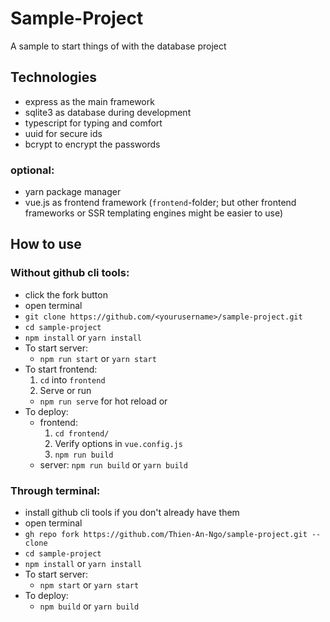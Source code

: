 # Sample-Project
A sample to start things of with the database project

## Technologies
- express as the main framework
- sqlite3 as database during development
- typescript for typing and comfort
- uuid for secure ids
- bcrypt to encrypt the passwords

### optional:
- yarn package manager
- vue.js as frontend framework (`frontend`-folder; but other frontend frameworks or SSR templating engines might be easier to use) 


## How to use
### Without github cli tools:
- click the fork button
- open terminal
- `git clone https://github.com/<yourusername>/sample-project.git`
- `cd sample-project`
- `npm install` or `yarn install`
- To start server:
  - `npm run start` or `yarn start`
- To start frontend: 
  1. `cd` into `frontend`
  2. Serve or run 
    - `npm run serve` for hot reload or
- To deploy:
  - frontend: 
    1. `cd frontend/`
    2. Verify options in `vue.config.js`
    3. `npm run build`
  - server: `npm run build` or `yarn build`

### Through terminal:
- install github cli tools if you don't already have them
- open terminal
- `gh repo fork https://github.com/Thien-An-Ngo/sample-project.git --clone`
- `cd sample-project`
- `npm install` or `yarn install`
- To start server:
  - `npm start` or `yarn start`
- To deploy:
  - `npm build` or `yarn build`
